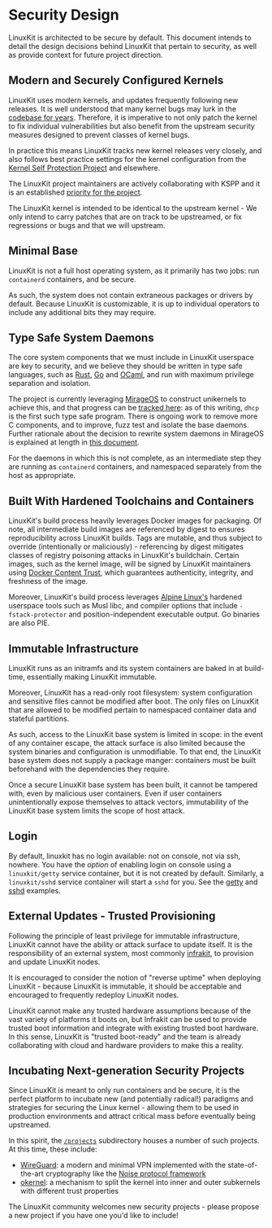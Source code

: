 # Security Design

LinuxKit is architected to be secure by default. This document intends to detail the design decisions behind LinuxKit that
pertain to security, as well as provide context for future project direction.


## Modern and Securely Configured Kernels

LinuxKit uses modern kernels, and updates frequently following new releases. It is well understood that many kernel bugs
may lurk in the [codebase for years](https://lwn.net/Articles/410606/). Therefore, it is imperative to not only patch
the kernel to fix individual vulnerabilities but also benefit from the upstream security measures designed to prevent
classes of kernel bugs.

In practice this means LinuxKit tracks new kernel releases very closely, and also follows best practice settings for the
kernel configuration from the [Kernel Self Protection Project](https://kernsec.org/wiki/index.php/Kernel_Self_Protection_Project)
and elsewhere.

The LinuxKit project maintainers are actively collaborating with KSPP and it is an established
[priority for the project](../projects/kspp/README.md#roadmap).

The LinuxKit kernel is intended to be identical to the upstream kernel - We only intend to carry patches that are on track
to be upstreamed, or fix regressions or bugs and that we will upstream.


## Minimal Base

LinuxKit is not a full host operating system, as it primarily has two jobs: run `containerd` containers, and be secure.

As such, the system does not contain extraneous packages or drivers by default. Because LinuxKit is customizable, it is up to
individual operators to include any additional bits they may require.


## Type Safe System Daemons

The core system components that we must include in LinuxKit userspace are key to security, and we believe
they should be written in type safe languages, such as [Rust](https://www.rust-lang.org/en-US/), [Go](https://golang.org/)
and [OCaml](http://www.ocaml.org/), and run with maximum privilege separation and isolation.

The project is currently leveraging [MirageOS](https://mirage.io/) to construct unikernels to achieve this, and that progress can be
[tracked here](../projects/miragesdk/roadmap.md): as of this writing, `dhcp` is the first such type safe program.
There is ongoing work to remove more C components, and to improve, fuzz test and isolate the base daemons.
Further rationale about the decision to rewrite system daemons in MirageOS is explained at length in [this document](../projects/miragesdk/README.md).

For the daemons in which this is not complete, as an intermediate step they are running as `containerd` containers,
and namespaced separately from the host as appropriate.


## Built With Hardened Toolchains and Containers

LinuxKit's build process heavily leverages Docker images for packaging. Of note, all intermediate build images
are referenced by digest to ensures reproducibility across LinuxKit builds. Tags are mutable, and thus subject to override
(intentionally or maliciously) - referencing by digest mitigates classes of registry poisoning attacks in LinuxKit's buildchain.
Certain images, such as the kernel image, will be signed by LinuxKit maintainers using [Docker Content Trust](https://docs.docker.com/engine/security/trust/content_trust/),
which guarantees authenticity, integrity, and freshness of the image.

Moreover, LinuxKit's build process leverages [Alpine Linux's](https://alpinelinux.org/) hardened userspace tools such as
Musl libc, and compiler options that include `-fstack-protector` and position-independent executable output. Go binaries
are also PIE.


## Immutable Infrastructure

LinuxKit runs as an initramfs and its system containers are baked in at build-time, essentially making LinuxKit immutable.

Moreover, LinuxKit has a read-only root filesystem: system configuration and sensitive files cannot be modified after boot.
The only files on LinuxKit that are allowed to be modified pertain to namespaced container data and stateful partitions.

As such, access to the LinuxKit base system is limited in scope: in the event of any container escape, the attack surface
is also limited because the system binaries and configuration is unmodifiable. To that end, the LinuxKit base system does not
supply a package manger: containers must be built beforehand with the dependencies they require.

Once a secure LinuxKit base system has been built, it cannot be tampered with, even by malicious user containers. Even if user
containers unintentionally expose themselves to attack vectors, immutability of the LinuxKit base system limits the scope of
host attack.


## Login
By default, linuxkit has no login available: not on console, not via ssh, nowhere. You have the _option_ of enabling login on console using a `linuxkit/getty` service container, but it is not created by default. Similarly, a `linuxkit/sshd` service container will start a `sshd` for you. See the [getty](../examples/getty.yml) and [sshd](../examples/sshd.yml) examples.

## External Updates - Trusted Provisioning

Following the principle of least privilege for immutable infrastructure, LinuxKit cannot have the ability or attack surface
to update itself. It is the responsibility of an external system, most commonly [infrakit](https://github.com/docker/infrakit), to provision
and update LinuxKit nodes.

It is encouraged to consider the notion of "reverse uptime" when deploying LinuxKit - because LinuxKit is immutable, it should be
acceptable and encouraged to frequently redeploy LinuxKit nodes.

LinuxKit cannot make any trusted hardware assumptions because of the vast variety of platforms it boots on, but Infrakit
can be used to provide trusted boot information and integrate with existing trusted boot hardware. In this sense, LinuxKit is
"trusted boot-ready" and the team is already collaborating with cloud and hardware providers to make this a reality.


## Incubating Next-generation Security Projects

Since LinuxKit is meant to only run containers and be secure, it is the perfect platform to incubate new (and potentially radical!)
paradigms and strategies for securing the Linux kernel - allowing them to be used in production environments and attract
critical mass before eventually being upstreamed.

In this spirit, the [`/projects`](../projects) subdirectory houses a number of such projects. At this time, these include:
- [WireGuard](./wireguard.md#roadmap): a modern and minimal VPN implemented with the state-of-the-art cryptography
like the [Noise protocol framework](http://www.noiseprotocol.org/)
- [okernel](../projects/okernel/README.md): a mechanism to split the kernel into inner and outer subkernels with different trust properties

The LinuxKit community welcomes new security projects - please propose a new project if you have one you'd like to include!
